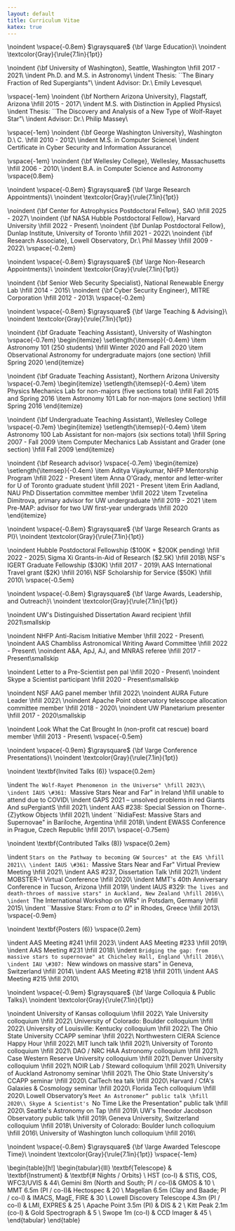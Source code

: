 ```yaml
---
layout: default
title: Curriculum Vitae
katex: true
---
```


\noindent
\vspace{-0.8em}
$\graysquare$ {\bf \large Education}\\
\noindent \textcolor{Gray}{\rule{7.1in}{1pt}}

\noindent
{\bf University of Washington}, Seattle, Washington \hfill 2017 - 2021\\
\indent Ph.D. and M.S. in Astronomy\\
\indent Thesis: ``The Binary Fraction of Red Supergiants"\\
\indent Advisor: Dr.\ Emily Levesque\\

\vspace{-1em}
\noindent
{\bf Northern Arizona University}, Flagstaff, Arizona \hfill 2015 - 2017\\
\indent M.S. with Distinction in Applied Physics\\
\indent Thesis: ``The Discovery and Analysis of a New Type of Wolf-Rayet Star"\\
\indent Advisor: Dr.\ Philip Massey\\

\vspace{-1em}
\noindent
{\bf George Washington University}, Washington D.\ C. \hfill 2010 - 2012\\
\indent M.S. in Computer Science\\
\indent Certificate in Cyber Security and Information Assurance\\

\vspace{-1em}
\noindent
{\bf Wellesley College}, Wellesley, Massachusetts \hfill 2006 - 2010\\
\indent B.A. in Computer Science and Astronomy
\vspace{0.8em}


\noindent
\vspace{-0.8em}
$\graysquare$ {\bf \large Research Appointments}\\
\noindent \textcolor{Gray}{\rule{7.1in}{1pt}}

\noindent
{\bf Center for Astrophysics Postdoctoral Fellow}, SAO \hfill 2025 - 2027\\
\noindent
{\bf NASA Hubble Postdoctoral Fellow}, Harvard University \hfill 2022 - Present\\
\noindent
{\bf Dunlap Postdoctoral Fellow}, Dunlap Institute, University of Toronto \hfill 2021 - 2022\\
\noindent
{\bf Research Associate}, Lowell Observatory, Dr.\ Phil Massey \hfill 2009 - 2022\\
\vspace{-0.2em}

\noindent
\vspace{-0.8em}
$\graysquare$ {\bf \large Non-Research Appointments}\\
\noindent \textcolor{Gray}{\rule{7.1in}{1pt}}

\noindent
{\bf Senior Web Security Specialist}, National Renewable Energy Lab \hfill 2014 - 2015\\
\noindent
{\bf Cyber Security Engineer}, MITRE Corporation \hfill 2012 - 2013\\
\vspace{-0.2em}

\noindent
\vspace{-0.8em}
$\graysquare$ {\bf \large Teaching \& Advising}\\
\noindent \textcolor{Gray}{\rule{7.1in}{1pt}}

\noindent
{\bf Graduate Teaching Assistant}, University of Washington
\vspace{-0.7em}
\begin{itemize}
\setlength{\itemsep}{-0.4em}
\item Astronomy 101 (250 students) \hfill Winter 2020 and Fall 2020
\item Observational Astronomy for undergraduate majors (one section) \hfill Spring 2020
\end{itemize}

\noindent
{\bf Graduate Teaching Assistant}, Northern Arizona University
\vspace{-0.7em}
\begin{itemize}
\setlength{\itemsep}{-0.4em}
\item Physics Mechanics Lab for non-majors (five sections total) \hfill Fall 2015 and Spring 2016
\item Astronomy 101 Lab for non-majors (one section) \hfill Spring 2016
\end{itemize}

\noindent
{\bf Undergraduate Teaching Assistant}, Wellesley College
\vspace{-0.7em}
\begin{itemize}
\setlength{\itemsep}{-0.4em}
\item Astronomy 100 Lab Assistant for non-majors (six sections total) \hfill Spring 2007 - Fall 2009
\item Computer Mechanics Lab Assistant and Grader (one section) \hfill Fall 2009
\end{itemize}

\noindent
{\bf Research advisor}
\vspace{-0.7em}
\begin{itemize}
\setlength{\itemsep}{-0.4em}
\item Aditya Vijaykumar, NHFP Mentorship Program \hfill 2022 - Present
\item Anna O'Grady, mentor and letter-writer for U of Toronto graduate student \hfill 2021 - Present
\item Erin Aadland, NAU PhD Dissertation committee member \hfill 2022
\item Tzvetelina Dimitrova, primary advisor for UW undergraduate \hfill 2019 - 2021
\item Pre-MAP: advisor for two UW first-year undergrads \hfill 2020
\end{itemize}

\noindent
\vspace{-0.8em}
$\graysquare$ {\bf \large Research Grants as PI}\\
\noindent \textcolor{Gray}{\rule{7.1in}{1pt}}

\noindent Hubble Postdoctoral Fellowship (\$100K + \$200K pending) \hfill 2022 - 2025\\
Sigma Xi Grants-in-Aid of Research (\$2.5K) \hfill 2018\\
NSF's IGERT Graduate Fellowship (\$30K) \hfill 2017 - 2019\\
AAS International Travel grant (\$2K) \hfill 2016\\
NSF Scholarship for Service (\$50K) \hfill 2010\\
\vspace{-0.5em}

\noindent
\vspace{-0.8em}
$\graysquare$ {\bf \large Awards, Leadership, and Outreach}\\
\noindent \textcolor{Gray}{\rule{7.1in}{1pt}}

\noindent
UW's Distinguished Dissertation Award recipient \hfill 2021\smallskip

\noindent NHFP Anti-Racism Initiative Member \hfill 2022 - Present\\
\noindent AAS Chambliss Astronomical Writing Award Committee \hfill 2022 - Present\\
\noindent A\&A, ApJ, AJ, and MNRAS referee \hfill 2017 - Present\smallskip

\noindent Letter to a Pre-Scientist pen pal \hfill 2020 - Present\\
\noindent Skype a Scientist participant \hfill 2020 - Present\smallskip

\noindent NSF AAG panel member \hfill 2022\\
\noindent AURA Future Leader \hfill 2022\\
\noindent Apache Point observatory telescope allocation committee member \hfill 2018 - 2020\\
\noindent UW Planetarium presenter \hfill 2017 - 2020\smallskip

\noindent Look What the Cat Brought In (non-profit cat rescue) board member \hfill 2013 - Present\\
\vspace{-0.5em}

\noindent
\vspace{-0.9em}
$\graysquare$ {\bf \large Conference Presentations}\\
\noindent \textcolor{Gray}{\rule{7.1in}{1pt}}

\noindent
\textbf{Invited Talks (6)}
\vspace{0.2em}

\indent ``The Wolf-Rayet Phenomenon in the Universe" \hfill 2023\\
\indent IAUS \#361: ``Massive Stars Near and Far" in Ireland \hfill unable to attend due to COVID\\
\indent GAPS 2021 – unsolved problems in red Giants And suPergiantS \hfill 2021\\
\indent AAS \#238: Special Session on Thorne-\.{Z}ytkow Objects \hfill 2021\\
\indent ``NidiaFest: Massive Stars and Supernovae" in Bariloche, Argentina \hfill 2018\\
\indent EWASS Conference in Prague, Czech Republic \hfill 2017\\
\vspace{-0.75em}

\noindent
\textbf{Contributed Talks (8)}
\vspace{0.2em}

\indent ``Stars on the Pathway to becoming GW Sources" at the EAS \hfill 2021\\
\indent IAUS \#361: ``Massive Stars Near and Far" Virtual Preview Meeting \hfill 2021\\
\indent AAS \#237, Dissertation Talk \hfill 2021\\
\indent MOBSTER-1 Virtual Conference \hfill 2020\\
\indent MMT's 40th Anniversary Conference in Tucson, Arizona \hfill 2019\\
\indent IAUS \#329: ``The lives and death-throes of massive stars" in Auckland, New Zealand \hfill 2016\\
\indent ``The International Workshop on WRs" in Potsdam, Germany \hfill 2015\\
\indent ``Massive Stars: From $\alpha$ to $\Omega$" in Rhodes, Greece \hfill 2013\\
\vspace{-0.9em}

\noindent
\textbf{Posters (6)}
\vspace{0.2em}

\indent AAS Meeting \#241 \hfill 2023\\
\indent AAS Meeting \#233 \hfill 2019\\
\indent AAS Meeting \#231 \hfill 2018\\
\indent ``Bridging the gap: from massive stars to supernovae" at Chicheley Hall, England \hfill 2016\\
\indent IAU \#307: ``New windows on massive stars" in Geneva, Switzerland \hfill 2014\\
\indent AAS Meeting \#218 \hfill 2011\\
\indent AAS Meeting \#215 \hfill 2010\\


\noindent
\vspace{-0.9em}
$\graysquare$ {\bf \large Colloquia \& Public Talks}\\
\noindent \textcolor{Gray}{\rule{7.1in}{1pt}}

\noindent University of Kansas colloquium \hfill 2022\\
Yale University colloquium \hfill 2022\\
University of Colorado: Boulder colloquium \hfill 2022\\
University of Louisville: Kentucky colloquium \hfill 2022\\
The Ohio State University CCAPP seminar \hfill 2022\\
Northwestern CIERA Science Happy Hour \hfill 2022\\
MIT lunch talk \hfill 2021\\
University of Toronto colloquium \hfill 2021\\
DAO / NRC HAA Astronomy colloquium \hfill 2021\\
Case Western Reserve University colloquium \hfill 2021\\
Denver University colloquium \hfill 2021\\
NOIR Lab / Steward colloquium \hfill 2021\\
University of Auckland Astronomy seminar \hfill 2021\\
The Ohio State University's CCAPP seminar \hfill 2020\\
CalTech tea talk \hfill 2020\\
Harvard / CfA's Galaxies \& Cosmology seminar \hfill 2020\\
Florida Tech colloquium \hfill 2020\\
Lowell Observatory’s ``Meet An Astronomer” public talk \hfill 2020\\
Skype A Scientist's ``No Time Like the Presentation" public talk \hfill 2020\\
Seattle's Astronomy on Tap \hfill 2019\\
UW's Theodor Jacobson Observatory public talk \hfill 2019\\
Geneva University, Switzerland colloquium \hfill 2018\\
University of Colorado: Boulder lunch colloquium \hfill 2016\\
University of Washington lunch colloquium \hfill 2016\\

\noindent
\vspace{-0.8em}
$\graysquare$ {\bf \large Awarded Telescope Time}\\
\noindent \textcolor{Gray}{\rule{7.1in}{1pt}}
\vspace{-1em}

\begin{table}[h!]
\begin{tabular}{lll}
\textbf{Telescope} & \textbf{Instrument} & \textbf{\# Nights / Orbits} \\
HST (co-I) & STIS, COS, WFC3/UVIS & 44\\
Gemini 8m (North and South; PI / co-I)& GMOS & 10 \\
MMT 6.5m (PI / co-I)& Hectospec & 20 \\
Magellan 6.5m (Clay and Baade; PI / co-I) & IMACS, MagE, FIRE & 30 \\
Lowell Discovery Telescope 4.3m (PI / co-I) & LMI, EXPRES & 25 \\
Apache Point 3.5m (PI) & DIS & 2 \\
Kitt Peak 2.1m (co-I) & Gold Spectrograph & 5 \\
Swope 1m (co-I) & CCD Imager & 45 \\
\end{tabular}
\end{table}
